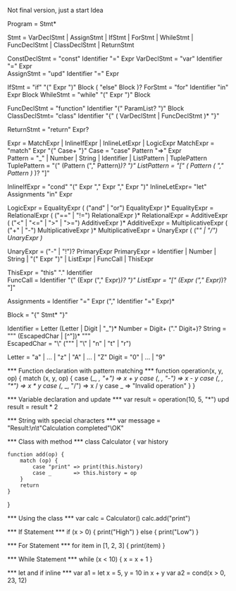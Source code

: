 Not final version, just a start Idea



Program      = Stmt* 

Stmt         = VarDeclStmt 
             | AssignStmt
             | IfStmt
             | ForStmt
             | WhileStmt
             | FuncDeclStmt
             | ClassDeclStmt 
             | ReturnStmt 

ConstDeclStmt  = "const" Identifier "=" Expr
VarDeclStmt  = "var" Identifier "=" Expr  
AssignStmt   = "upd" Identifier "=" Expr

IfStmt       = "if" "(" Expr ")" Block ( "else" Block )? 
ForStmt      = "for" Identifier "in" Expr Block 
WhileStmt    = "while" "(" Expr ")" Block 

FuncDeclStmt = "function" Identifier "(" ParamList? ")" Block 
ClassDeclStmt= "class" Identifier "{" ( VarDeclStmt | FuncDeclStmt )* "}"

ReturnStmt   = "return" Expr?

Expr         = MatchExpr | InlineIfExpr | InlineLetExpr | LogicExpr 
MatchExpr    = "match" Expr "{" Case+ "}" 
Case         = "case" Pattern "=>" Expr  
Pattern      = "_" | Number | String | Identifier | ListPattern | TuplePattern
TuplePattern = "(" (Pattern ("," Pattern)*)? ")"
ListPattern  = "[" ( Pattern ( "," Pattern )* )? "]" 

InlineIfExpr = "cond" "(" Expr "," Expr "," Expr ")" 
InlineLetExpr= "let" Assignments "in" Expr  

LogicExpr    = EqualityExpr ( ("and" | "or") EqualityExpr )* 
EqualityExpr = RelationalExpr ( ("==" | "!=") RelationalExpr )* 
RelationalExpr = AdditiveExpr ( ("<" | "<=" | ">" | ">=") AdditiveExpr )* 
AdditiveExpr = MultiplicativeExpr ( ("+" | "-") MultiplicativeExpr )* 
MultiplicativeExpr = UnaryExpr ( ("*" | "/") UnaryExpr )*

UnaryExpr    = ("-" | "!")? PrimaryExpr 
PrimaryExpr  = Identifier | Number | String | "(" Expr ")" | ListExpr | FuncCall | ThisExpr  

ThisExpr     = "this" "." Identifier   
FuncCall     = Identifier "(" (Expr ("," Expr)*)? ")" 
ListExpr     = "[" (Expr ("," Expr)*)? "]" 

Assignments  = Identifier "=" Expr ("," Identifier "=" Expr)* 

Block        = "{" Stmt* "}" 

Identifier   = Letter (Letter | Digit | "_")* 
Number       = Digit+ ("." Digit+)? 
String       = "\"" (EscapedChar | [^"])* "\""   
EscapedChar  = "\\" ("\"" | "\\" | "n" | "t" | "r") 

Letter       = "a" | ... | "z" | "A" | ... | "Z" 
Digit        = "0" | ... | "9"



*** Function declaration with pattern matching ***
function operation(x, y, op) {
    match (x, y, op) {
        case (_, _, "+") => x + y
        case (_, _, "-") => x - y
        case (_, _, "*") => x * y
        case (_, _, "/") => x / y
        case _           => "Invalid operation"
    }
}

*** Variable declaration and update ***
var result = operation(10, 5, "*")
upd result = result * 2  

*** String with special characters ***
var message = "Result:\n\t\"Calculation completed\"\\OK"

*** Class with method ***
class Calculator {
    var history
    
    function add(op) {
        match (op) {
            case "print" => print(this.history)
            case _       => this.history = op
        }
        return 
    }
}

*** Using the class ***
var calc = Calculator()
calc.add("print")

*** If Statement ***
if (x > 0) {
    print("High")
} else {
    print("Low")
}

*** For Statement ***
for item in [1, 2, 3] {
    print(item)
}

*** While Statement ***
while (x < 10) {
    x = x + 1
}

*** let and if inline ***
var a1 = let x = 5, y = 10 in x + y
var a2 = cond(x > 0, 23, 12)